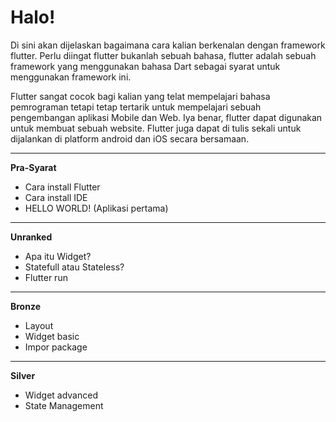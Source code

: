 # Halo!
Di sini akan dijelaskan bagaimana cara kalian berkenalan dengan framework flutter. Perlu diingat flutter bukanlah sebuah bahasa, flutter adalah sebuah framework yang menggunakan bahasa Dart sebagai syarat untuk menggunakan framework ini.

Flutter sangat cocok bagi kalian yang telat mempelajari bahasa pemrograman tetapi tetap tertarik untuk mempelajari sebuah pengembangan aplikasi Mobile dan Web. Iya benar, flutter dapat digunakan untuk membuat sebuah website. Flutter juga dapat di tulis sekali untuk dijalankan di platform android dan iOS secara bersamaan.

---

**Pra-Syarat**
- Cara install Flutter
- Cara install IDE
- HELLO WORLD! (Aplikasi pertama)

---

**Unranked**
- Apa itu Widget?
- Statefull atau Stateless?
- Flutter run

---

**Bronze**
- Layout
- Widget basic
- Impor package

---

**Silver**
- Widget advanced
- State Management
